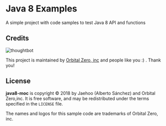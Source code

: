 Java 8 Examples
===========

A simple project with code samples to test Java 8 API and functions


Credits
-------

![thoughtbot](https://lh6.googleusercontent.com/-gXFiyKSSZ4E/UewkL6Eez8I/AAAAAAAADpg/Phifd0oafkc/s288/OZ%2520logo.png)

This project is maintained by [Orbital Zero, inc](http://www.orbitalzero.com/community)
and people like you :) . Thank you!

License
-------

**java8-moc** is copyright © 2018 by Jaehoo (Alberto Sánchez) and Orbital Zero,inc. It is free software, and may be
redistributed under the terms specified in the `LICENSE` file.

The names and logos for this sample code are trademarks of Orbital Zero, inc.